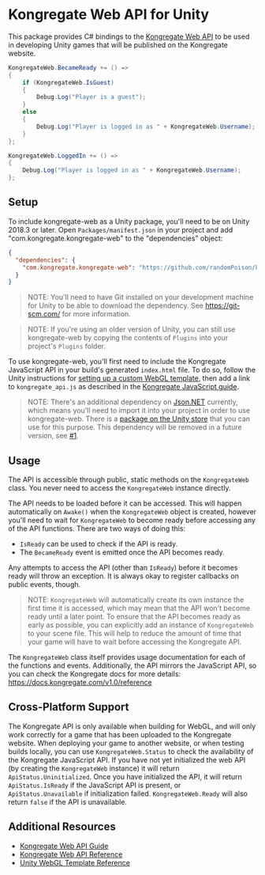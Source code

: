 # Kongregate Web API for Unity

This package provides C# bindings to the [Kongregate Web API](https://docs.kongregate.com/v1.0/reference) to be used in developing Unity games that will be published on the Kongregate website.

```c#
KongregateWeb.BecameReady += () =>
{
    if (KongregateWeb.IsGuest)
    {
        Debug.Log("Player is a guest");
    }
    else
    {
        Debug.Log("Player is logged in as " + KongregateWeb.Username);
    }
};

KongregateWeb.LoggedIn += () =>
{
    Debug.Log("Player is logged in as " + KongregateWeb.Username);
};
```

## Setup

To include kongregate-web as a Unity package, you'll need to be on Unity 2018.3 or later. Open `Packages/manifest.json` in your project and add "com.kongregate.kongregate-web" to the "dependencies" object:

```json
{
  "dependencies": {
    "com.kongregate.kongregate-web": "https://github.com/randomPoison/kongregate-web.git"
  }
}
```

> NOTE: You'll need to have Git installed on your development machine for Unity to be able to download the dependency. See https://git-scm.com/ for more information.

> NOTE: If you're using an older version of Unity, you can still use kongregate-web by copying the contents of `Plugins` into your project's `Plugins` folder.

To use kongregate-web, you'll first need to include the Kongregate JavaScript API in your build's generated `index.html` file. To do so, follow the Unity instructions for [setting up a custom WebGL template](https://docs.unity3d.com/Manual/webgl-templates.html), then add a link to `kongregate_api.js` as described in the [Kongregate JavaScript guide](https://docs.kongregate.com/docs/javascript-api#section-loading-the-api).

> NOTE: There's an additional dependency on [Json.NET](https://www.newtonsoft.com/json) currently, which means you'll need to import it into your project in order to use kongregate-web. There is a [package on the Unity store](https://assetstore.unity.com/packages/tools/input-management/json-net-for-unity-11347) that you can use for this purpose. This dependency will be removed in a future version, see [#1](https://github.com/randomPoison/kongregate-web/issues/1).

## Usage

The API is accessible through public, static methods on the `KongregateWeb` class. You never need to access the `KongregateWeb` instance directly.

The API needs to be loaded before it can be accessed. This will happen automatically on `Awake()` when the `KongregateWeb` object is created, however you'll need to wait for `KongregateWeb` to become ready before accessing any of the API functions. There are two ways of doing this:

* `IsReady` can be used to check if the API is ready.
* The `BecameReady` event is emitted once the API becomes ready.

Any attempts to access the API (other than `IsReady`) before it becomes ready will throw an exception. It is always okay to register callbacks on public events, though.

> NOTE: `KongregateWeb` will automatically create its own instance the first time it is accessed, which may mean that the API won't become ready until a later point. To ensure that the API becomes ready as early as possible, you can explicitly add an instance of `KongregateWeb` to your scene file. This will help to reduce the amount of time that your game will have to wait before accessing the Kongregate API.

The `KongregateWeb` class itself provides usage documentation for each of the functions and events. Additionally, the API mirrors the JavaScript API, so you can check the Kongregate docs for more details: https://docs.kongregate.com/v1.0/reference

## Cross-Platform Support

The Kongregate API is only available when building for WebGL, and will only work correctly for a game that has been uploaded to the Kongregate website. When deploying your game to another website, or when testing builds locally, you can use `KongregateWeb.Status` to check the availability of the Kongregate JavaScript API. If you have not yet initialized the web API (by creating the `KongregateWeb` instance) it will return `ApiStatus.Uninitialized`. Once you have initialized the API, it will return `ApiStatus.IsReady` if the JavaScript API is present, or `ApiStatus.Unavailable` if initialization failed. `KongregateWeb.Ready` will also return `false` if the API is unavailable.

## Additional Resources

* [Kongregate Web API Guide](https://docs.kongregate.com/docs/javascript-api)
* [Kongregate Web API Reference](https://docs.kongregate.com/v1.0/reference)
* [Unity WebGL Template Reference](https://docs.unity3d.com/Manual/webgl-templates.html)

